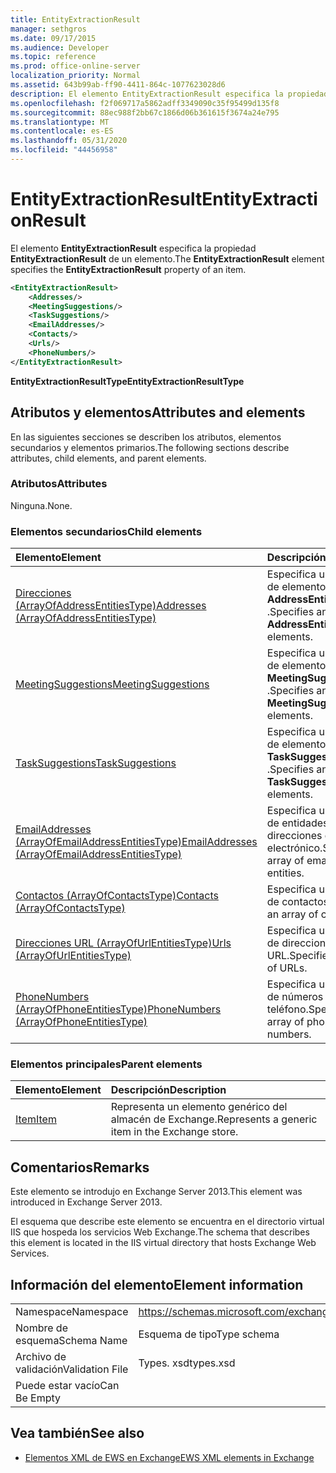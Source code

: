 ```yaml
---
title: EntityExtractionResult
manager: sethgros
ms.date: 09/17/2015
ms.audience: Developer
ms.topic: reference
ms.prod: office-online-server
localization_priority: Normal
ms.assetid: 643b99ab-ff90-4411-864c-1077623028d6
description: El elemento EntityExtractionResult especifica la propiedad EntityExtractionResult de un elemento.
ms.openlocfilehash: f2f069717a5862adff3349090c35f95499d135f8
ms.sourcegitcommit: 88ec988f2bb67c1866d06b361615f3674a24e795
ms.translationtype: MT
ms.contentlocale: es-ES
ms.lasthandoff: 05/31/2020
ms.locfileid: "44456958"
---
```

# <a name="entityextractionresult"></a><span data-ttu-id="f63ba-103">EntityExtractionResult</span><span class="sxs-lookup"><span data-stu-id="f63ba-103">EntityExtractionResult</span></span>

<span data-ttu-id="f63ba-104">El elemento **EntityExtractionResult** especifica la propiedad **EntityExtractionResult** de un elemento.</span><span class="sxs-lookup"><span data-stu-id="f63ba-104">The **EntityExtractionResult** element specifies the **EntityExtractionResult** property of an item.</span></span> 
  
```XML
<EntityExtractionResult>
    <Addresses/>
    <MeetingSuggestions/>
    <TaskSuggestions/>
    <EmailAddresses/>
    <Contacts/>
    <Urls/>
    <PhoneNumbers/>
</EntityExtractionResult>
```

 <span data-ttu-id="f63ba-105">**EntityExtractionResultType**</span><span class="sxs-lookup"><span data-stu-id="f63ba-105">**EntityExtractionResultType**</span></span>
## <a name="attributes-and-elements"></a><span data-ttu-id="f63ba-106">Atributos y elementos</span><span class="sxs-lookup"><span data-stu-id="f63ba-106">Attributes and elements</span></span>

<span data-ttu-id="f63ba-107">En las siguientes secciones se describen los atributos, elementos secundarios y elementos primarios.</span><span class="sxs-lookup"><span data-stu-id="f63ba-107">The following sections describe attributes, child elements, and parent elements.</span></span>
  
### <a name="attributes"></a><span data-ttu-id="f63ba-108">Atributos</span><span class="sxs-lookup"><span data-stu-id="f63ba-108">Attributes</span></span>

<span data-ttu-id="f63ba-109">Ninguna.</span><span class="sxs-lookup"><span data-stu-id="f63ba-109">None.</span></span>
  
### <a name="child-elements"></a><span data-ttu-id="f63ba-110">Elementos secundarios</span><span class="sxs-lookup"><span data-stu-id="f63ba-110">Child elements</span></span>

|<span data-ttu-id="f63ba-111">**Elemento**</span><span class="sxs-lookup"><span data-stu-id="f63ba-111">**Element**</span></span>|<span data-ttu-id="f63ba-112">**Descripción**</span><span class="sxs-lookup"><span data-stu-id="f63ba-112">**Description**</span></span>|
|:-----|:-----|
|[<span data-ttu-id="f63ba-113">Direcciones (ArrayOfAddressEntitiesType)</span><span class="sxs-lookup"><span data-stu-id="f63ba-113">Addresses (ArrayOfAddressEntitiesType)</span></span>](addresses-arrayofaddressentitiestype.md) <br/> |<span data-ttu-id="f63ba-114">Especifica una matriz de elementos **AddressEntity** .</span><span class="sxs-lookup"><span data-stu-id="f63ba-114">Specifies an array of **AddressEntity** elements.</span></span>  <br/> |
|[<span data-ttu-id="f63ba-115">MeetingSuggestions</span><span class="sxs-lookup"><span data-stu-id="f63ba-115">MeetingSuggestions</span></span>](meetingsuggestions.md) <br/> |<span data-ttu-id="f63ba-116">Especifica una matriz de elementos **MeetingSuggestion** .</span><span class="sxs-lookup"><span data-stu-id="f63ba-116">Specifies an array of **MeetingSuggestion** elements.</span></span>  <br/> |
|[<span data-ttu-id="f63ba-117">TaskSuggestions</span><span class="sxs-lookup"><span data-stu-id="f63ba-117">TaskSuggestions</span></span>](tasksuggestions.md) <br/> |<span data-ttu-id="f63ba-118">Especifica una matriz de elementos **TaskSuggestion** .</span><span class="sxs-lookup"><span data-stu-id="f63ba-118">Specifies an array of **TaskSuggestion** elements.</span></span>  <br/> |
|[<span data-ttu-id="f63ba-119">EmailAddresses (ArrayOfEmailAddressEntitiesType)</span><span class="sxs-lookup"><span data-stu-id="f63ba-119">EmailAddresses (ArrayOfEmailAddressEntitiesType)</span></span>](emailaddresses-arrayofemailaddressentitiestype.md) <br/> |<span data-ttu-id="f63ba-120">Especifica una matriz de entidades de direcciones de correo electrónico.</span><span class="sxs-lookup"><span data-stu-id="f63ba-120">Specifies an array of email address entities.</span></span>  <br/> |
|[<span data-ttu-id="f63ba-121">Contactos (ArrayOfContactsType)</span><span class="sxs-lookup"><span data-stu-id="f63ba-121">Contacts (ArrayOfContactsType)</span></span>](contacts-arrayofcontactstype.md) <br/> |<span data-ttu-id="f63ba-122">Especifica una matriz de contactos.</span><span class="sxs-lookup"><span data-stu-id="f63ba-122">Specifies an array of contacts.</span></span>  <br/> |
|[<span data-ttu-id="f63ba-123">Direcciones URL (ArrayOfUrlEntitiesType)</span><span class="sxs-lookup"><span data-stu-id="f63ba-123">Urls (ArrayOfUrlEntitiesType)</span></span>](urls-arrayofurlentitiestype.md) <br/> |<span data-ttu-id="f63ba-124">Especifica una matriz de direcciones URL.</span><span class="sxs-lookup"><span data-stu-id="f63ba-124">Specifies an array of URLs.</span></span>  <br/> |
|[<span data-ttu-id="f63ba-125">PhoneNumbers (ArrayOfPhoneEntitiesType)</span><span class="sxs-lookup"><span data-stu-id="f63ba-125">PhoneNumbers (ArrayOfPhoneEntitiesType)</span></span>](phonenumbers-arrayofphoneentitiestype.md) <br/> |<span data-ttu-id="f63ba-126">Especifica una matriz de números de teléfono.</span><span class="sxs-lookup"><span data-stu-id="f63ba-126">Specifies an array of phone numbers.</span></span>  <br/> |
   
### <a name="parent-elements"></a><span data-ttu-id="f63ba-127">Elementos principales</span><span class="sxs-lookup"><span data-stu-id="f63ba-127">Parent elements</span></span>

|<span data-ttu-id="f63ba-128">**Elemento**</span><span class="sxs-lookup"><span data-stu-id="f63ba-128">**Element**</span></span>|<span data-ttu-id="f63ba-129">**Descripción**</span><span class="sxs-lookup"><span data-stu-id="f63ba-129">**Description**</span></span>|
|:-----|:-----|
|[<span data-ttu-id="f63ba-130">Item</span><span class="sxs-lookup"><span data-stu-id="f63ba-130">Item</span></span>](item.md) <br/> |<span data-ttu-id="f63ba-131">Representa un elemento genérico del almacén de Exchange.</span><span class="sxs-lookup"><span data-stu-id="f63ba-131">Represents a generic item in the Exchange store.</span></span>  <br/> |
   
## <a name="remarks"></a><span data-ttu-id="f63ba-132">Comentarios</span><span class="sxs-lookup"><span data-stu-id="f63ba-132">Remarks</span></span>

<span data-ttu-id="f63ba-133">Este elemento se introdujo en Exchange Server 2013.</span><span class="sxs-lookup"><span data-stu-id="f63ba-133">This element was introduced in Exchange Server 2013.</span></span>
  
<span data-ttu-id="f63ba-134">El esquema que describe este elemento se encuentra en el directorio virtual IIS que hospeda los servicios Web Exchange.</span><span class="sxs-lookup"><span data-stu-id="f63ba-134">The schema that describes this element is located in the IIS virtual directory that hosts Exchange Web Services.</span></span>
  
## <a name="element-information"></a><span data-ttu-id="f63ba-135">Información del elemento</span><span class="sxs-lookup"><span data-stu-id="f63ba-135">Element information</span></span>

|||
|:-----|:-----|
|<span data-ttu-id="f63ba-136">Namespace</span><span class="sxs-lookup"><span data-stu-id="f63ba-136">Namespace</span></span>  <br/> |https://schemas.microsoft.com/exchange/services/2006/types  <br/> |
|<span data-ttu-id="f63ba-137">Nombre de esquema</span><span class="sxs-lookup"><span data-stu-id="f63ba-137">Schema Name</span></span>  <br/> |<span data-ttu-id="f63ba-138">Esquema de tipo</span><span class="sxs-lookup"><span data-stu-id="f63ba-138">Type schema</span></span>  <br/> |
|<span data-ttu-id="f63ba-139">Archivo de validación</span><span class="sxs-lookup"><span data-stu-id="f63ba-139">Validation File</span></span>  <br/> |<span data-ttu-id="f63ba-140">Types. xsd</span><span class="sxs-lookup"><span data-stu-id="f63ba-140">types.xsd</span></span>  <br/> |
|<span data-ttu-id="f63ba-141">Puede estar vacío</span><span class="sxs-lookup"><span data-stu-id="f63ba-141">Can Be Empty</span></span>  <br/> ||
   
## <a name="see-also"></a><span data-ttu-id="f63ba-142">Vea también</span><span class="sxs-lookup"><span data-stu-id="f63ba-142">See also</span></span>



- [<span data-ttu-id="f63ba-143">Elementos XML de EWS en Exchange</span><span class="sxs-lookup"><span data-stu-id="f63ba-143">EWS XML elements in Exchange</span></span>](ews-xml-elements-in-exchange.md)

